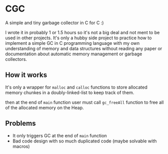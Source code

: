 # CGC

A simple and tiny garbage collector in C for C :)

I wrote it in probably 1 or 1.5 hours so it's not a big deal and not ment to be used
in other projects. It's only a hubby side project to practice how to implement a simple
GC in C programming language with my own understanding of memory and data structures without
reading any paper or documentation about automatic memory management or garbage collectors.

## How it works

It's only a wrapper for `malloc` and `calloc` functions to store allocated
memory chunkes in a doubly-linked-list to keep track of them.

then at the end of `main` function user must call `gc_freeAll` function to
free all of the allocated memory on the Heap.


## Problems

- It only triggers GC at the end of `main` function
- Bad code design with so much duplicated code (maybe solvable with macros)

